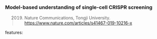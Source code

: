 
### Model-based understanding of single-cell CRISPR screening
> 2019. Nature Communications, Tongji University.
> https://www.nature.com/articles/s41467-019-10216-x

features: 
